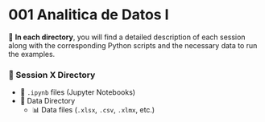 # 001 Analitica de Datos I

📁 **In each directory**, you will find a detailed description of each session along with the corresponding Python scripts and the necessary data to run the examples.

### 📂 Session X Directory
- 📓 `.ipynb` files (Jupyter Notebooks)
- 📂 Data Directory
  - 📊 Data files (`.xlsx`, `.csv`, `.xlmx`, etc.)

